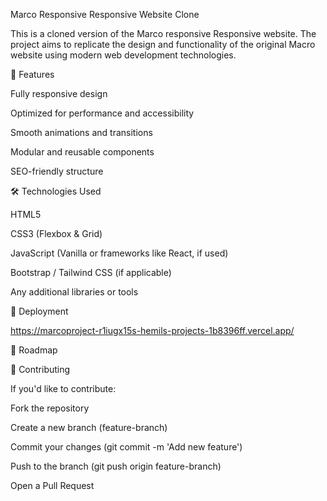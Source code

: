 Marco Responsive Responsive Website Clone

This is a cloned version of the Marco responsive Responsive website. The project aims to replicate the design and functionality of the original Macro website using modern web development technologies.

🚀 Features

Fully responsive design

Optimized for performance and accessibility

Smooth animations and transitions

Modular and reusable components

SEO-friendly structure

🛠️ Technologies Used

HTML5

CSS3 (Flexbox & Grid)

JavaScript (Vanilla or frameworks like React, if used)

Bootstrap / Tailwind CSS (if applicable)

Any additional libraries or tools


🚀 Deployment

https://marcoproject-r1iugx15s-hemils-projects-1b8396ff.vercel.app/

📌 Roadmap

🤝 Contributing

If you'd like to contribute:

Fork the repository

Create a new branch (feature-branch)

Commit your changes (git commit -m 'Add new feature')

Push to the branch (git push origin feature-branch)

Open a Pull Request



